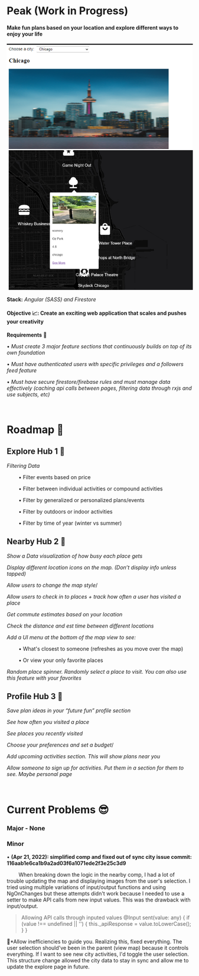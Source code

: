 # Peak (Work in Progress)   
#### Make fun plans based on your location and explore different ways to enjoy your life

![displayImg!](src/assets/peakProgress.png)

**Stack:** *Angular (SASS) and Firestore*

#### **Objective 📈:** **Create an exciting web application that scales and pushes your creativity**

**Requirements** 🚦

• *Must create 3 major feature sections that continuously builds on top of its own foundation*

• *Must have authenticated users with specific privileges and a followers feed feature*

• *Must have secure firestore/firebase rules and must manage data effectively (caching api calls between pages, filtering data through rxjs and use subjects, etc)*



&nbsp;

# Roadmap 📜

## Explore Hub 1 🌌

*Filtering Data*

&emsp; &emsp;• Filter events based on price

&emsp; &emsp;• Filter between individual activities or compound activities

&emsp; &emsp;• Filter by generalized or personalized plans/events

&emsp; &emsp;• Filter by outdoors or indoor activities

&emsp; &emsp;• Filter by time of year (winter vs summer)



## Nearby Hub 2 🌌

*Show a Data visualization of how busy each place gets*

*Display different location icons on the map. (Don’t display info unless tapped)*

*Allow users to change the map style*/

*Allow users to check in to places + track how often a user has visited a place*

*Get commute estimates based on your location*

*Check the distance and est time between different locations*

*Add a UI menu at the bottom of the map view to see:*

&emsp; &emsp;• What's closest to someone (refreshes as you move over the map)

&emsp; &emsp;• Or view your only favorite places

*Random place spinner. Randomly select a place to visit. You can also use this feature with your favorites*



## Profile Hub 3 🌌

*Save plan ideas in your “future fun” profile section*

*See how often you visited a place* 

*See places you recently visited*

*Choose your preferences and set a budget*/

*Add upcoming activities section. This will show plans near you*

*Allow someone to sign up for activities. Put them in a section for them to see. Maybe personal page*

&emsp; &emsp;

# Current Problems 😎

### Major - None

### Minor

• **(Apr 21, 2022): simplified comp and fixed out of sync city issue  commit: 116aab1e6ca1b9a2ad03f6a1071ede2f3e25c3d9**

&emsp; &emsp;When breaking down the logic in the nearby comp, I had a lot of trouble updating the map and displaying images from the user's selection. 
I tried using multiple variations of input/output functions and using NgOnChanges but these attempts didn't work because I needed
to use a setter to make API calls from new input values. This was the drawback with input/output.

> Allowing API calls through inputed values
  @Input sent(value: any) {
     if (value !== undefined || '') {
       this._apiResponse = value.toLowerCase(); 
      }
  }
  
🔑*Allow inefficiencies to guide you. Realizing this, fixed everything. The user selection should've been in the parent (view map) because it controls everything. If I want to see new city activities, I'd toggle the user selection. This structure change allowed the city data to stay in sync and allow me to update the explore page in future.

&nbsp;

